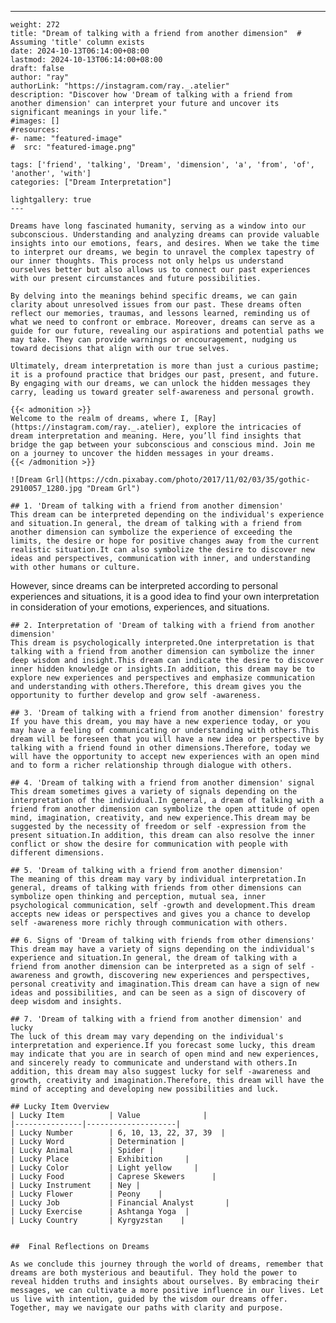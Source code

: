 ---
    weight: 272
    title: "Dream of talking with a friend from another dimension"  # Assuming 'title' column exists
    date: 2024-10-13T06:14:00+08:00
    lastmod: 2024-10-13T06:14:00+08:00
    draft: false
    author: "ray"
    authorLink: "https://instagram.com/ray._.atelier"
    description: "Discover how 'Dream of talking with a friend from another dimension' can interpret your future and uncover its significant meanings in your life."
    #images: []
    #resources:
    #- name: "featured-image"
    #  src: "featured-image.png"
    
    tags: ['friend', 'talking', 'Dream', 'dimension', 'a', 'from', 'of', 'another', 'with']
    categories: ["Dream Interpretation"]
    
    lightgallery: true
    ---
    
    Dreams have long fascinated humanity, serving as a window into our subconscious. Understanding and analyzing dreams can provide valuable insights into our emotions, fears, and desires. When we take the time to interpret our dreams, we begin to unravel the complex tapestry of our inner thoughts. This process not only helps us understand ourselves better but also allows us to connect our past experiences with our present circumstances and future possibilities.
    
    By delving into the meanings behind specific dreams, we can gain clarity about unresolved issues from our past. These dreams often reflect our memories, traumas, and lessons learned, reminding us of what we need to confront or embrace. Moreover, dreams can serve as a guide for our future, revealing our aspirations and potential paths we may take. They can provide warnings or encouragement, nudging us toward decisions that align with our true selves.
    
    Ultimately, dream interpretation is more than just a curious pastime; it is a profound practice that bridges our past, present, and future. By engaging with our dreams, we can unlock the hidden messages they carry, leading us toward greater self-awareness and personal growth.
    
    {{< admonition >}}
    Welcome to the realm of dreams, where I, [Ray](https://instagram.com/ray._.atelier), explore the intricacies of dream interpretation and meaning. Here, you’ll find insights that bridge the gap between your subconscious and conscious mind. Join me on a journey to uncover the hidden messages in your dreams.
    {{< /admonition >}}
    
    ![Dream Grl](https://cdn.pixabay.com/photo/2017/11/02/03/35/gothic-2910057_1280.jpg "Dream Grl")
    
    ## 1. 'Dream of talking with a friend from another dimension'
    This dream can be interpreted depending on the individual's experience and situation.In general, the dream of talking with a friend from another dimension can symbolize the experience of exceeding the limits, the desire or hope for positive changes away from the current realistic situation.It can also symbolize the desire to discover new ideas and perspectives, communication with inner, and understanding with other humans or culture.
However, since dreams can be interpreted according to personal experiences and situations, it is a good idea to find your own interpretation in consideration of your emotions, experiences, and situations.
    
    ## 2. Interpretation of 'Dream of talking with a friend from another dimension'
    This dream is psychologically interpreted.One interpretation is that talking with a friend from another dimension can symbolize the inner deep wisdom and insight.This dream can indicate the desire to discover inner hidden knowledge or insights.In addition, this dream may be to explore new experiences and perspectives and emphasize communication and understanding with others.Therefore, this dream gives you the opportunity to further develop and grow self -awareness.
    
    ## 3. 'Dream of talking with a friend from another dimension' forestry
    If you have this dream, you may have a new experience today, or you may have a feeling of communicating or understanding with others.This dream will be foreseen that you will have a new idea or perspective by talking with a friend found in other dimensions.Therefore, today we will have the opportunity to accept new experiences with an open mind and to form a richer relationship through dialogue with others.
    
    ## 4. 'Dream of talking with a friend from another dimension' signal
    This dream sometimes gives a variety of signals depending on the interpretation of the individual.In general, a dream of talking with a friend from another dimension can symbolize the open attitude of open mind, imagination, creativity, and new experience.This dream may be suggested by the necessity of freedom or self -expression from the present situation.In addition, this dream can also resolve the inner conflict or show the desire for communication with people with different dimensions.
    
    ## 5. 'Dream of talking with a friend from another dimension'
    The meaning of this dream may vary by individual interpretation.In general, dreams of talking with friends from other dimensions can symbolize open thinking and perception, mutual sea, inner psychological communication, self -growth and development.This dream accepts new ideas or perspectives and gives you a chance to develop self -awareness more richly through communication with others.
    
    ## 6. Signs of 'Dream of talking with friends from other dimensions'
    This dream may have a variety of signs depending on the individual's experience and situation.In general, the dream of talking with a friend from another dimension can be interpreted as a sign of self -awareness and growth, discovering new experiences and perspectives, personal creativity and imagination.This dream can have a sign of new ideas and possibilities, and can be seen as a sign of discovery of deep wisdom and insights.
    
    ## 7. 'Dream of talking with a friend from another dimension' and lucky
    The luck of this dream may vary depending on the individual's interpretation and experience.If you forecast some lucky, this dream may indicate that you are in search of open mind and new experiences, and sincerely ready to communicate and understand with others.In addition, this dream may also suggest lucky for self -awareness and growth, creativity and imagination.Therefore, this dream will have the mind of accepting and developing new possibilities and luck.
    
    ## Lucky Item Overview
    | Lucky Item          | Value              |
    |---------------|--------------------|
    | Lucky Number        | 6, 10, 13, 22, 37, 39  |
    | Lucky Word          | Determination |
    | Lucky Animal        | Spider |
    | Lucky Place         | Exhibition     |
    | Lucky Color         | Light yellow     |
    | Lucky Food          | Caprese Skewers      |
    | Lucky Instrument    | Ney |
    | Lucky Flower        | Peony    |
    | Lucky Job           | Financial Analyst       |
    | Lucky Exercise      | Ashtanga Yoga  |
    | Lucky Country       | Kyrgyzstan    |
    
    
    ##  Final Reflections on Dreams
    
    As we conclude this journey through the world of dreams, remember that dreams are both mysterious and beautiful. They hold the power to reveal hidden truths and insights about ourselves. By embracing their messages, we can cultivate a more positive influence in our lives. Let us live with intention, guided by the wisdom our dreams offer. Together, may we navigate our paths with clarity and purpose.
    